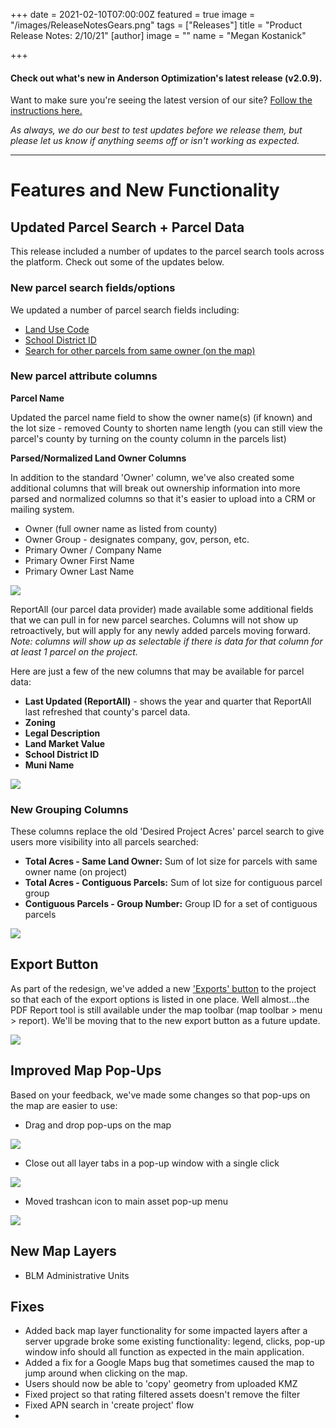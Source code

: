 +++
date = 2021-02-10T07:00:00Z
featured = true
image = "/images/ReleaseNotesGears.png"
tags = ["Releases"]
title = "Product Release Notes: 2/10/21"
[author]
image = ""
name = "Megan Kostanick"

+++
#### **Check out what's new in Anderson Optimization's latest release (v2.0.9).**

Want to make sure you're seeing the latest version of our site? [Follow the instructions here.](https://docs.andersonopt.com/Prospect/VersionReleaseNotes/latestversion/ "Get Latest Version")

_As always, we do our best to test updates before we release them, but please let us know if anything seems off or isn't working as expected._

***

# **Features and New Functionality**

## Updated Parcel Search + Parcel Data

This release included a number of updates to the parcel search tools across the platform. Check out some of the updates below. 

### New parcel search fields/options

We updated a number of parcel search fields including:

* [Land Use Code ](https://docs.andersonopt.com/prospect/search-for-land/add-parcels-based-on-proximity-min.-lot-size/search-for-parcels-by-owner-name)
* [School District ID](https://docs.andersonopt.com/prospect/search-for-land/add-parcels-based-on-proximity-min.-lot-size/search-for-parcels-by-owner-name)
* [Search for other parcels from same owner (on the map)](https://docs.andersonopt.com/prospect/search-for-land/add-parcels-based-on-proximity-min.-lot-size/search-for-parcels-by-owner-name)

### New parcel attribute columns

**Parcel Name**

Updated the parcel name field to show the owner name(s) (if known) and the lot size - removed County to shorten name length (you can still view the parcel's county by turning on the county column in the parcels list) 

**Parsed/Normalized Land Owner Columns**

In addition to the standard 'Owner' column, we've also created some additional columns that will break out ownership information into more parsed and normalized columns so that it's easier to upload into a CRM or mailing system. 

* Owner (full owner name as listed from county) 
* Owner Group - designates company, gov, person, etc.
* Primary Owner / Company Name
* Primary Owner First Name
* Primary Owner Last Name 

![](/images/owner_fields_new.png)

ReportAll (our parcel data provider) made available some additional fields that we can pull in for new parcel searches. Columns will not show up retroactively, but will apply for any newly added parcels moving forward. _Note: columns will show up as selectable if there is data for that column for at least 1 parcel on the project._ 

Here are just a few of the new columns that may be available for parcel data:

* **Last Updated (ReportAll)** - shows the year and quarter that ReportAll last refreshed that county's parcel data. 
* **Zoning** 
* **Legal Description**
* **Land Market Value**
* **School District ID**
* **Muni Name**

![](/images/new_columns.png)

### New Grouping Columns

These columns replace the old 'Desired Project Acres' parcel search to give users more visibility into all parcels searched:

* **Total Acres - Same Land Owner:** Sum of lot size for parcels with same owner name (on project)
* **Total Acres - Contiguous Parcels:** Sum of lot size for contiguous parcel group
* **Contiguous Parcels - Group Number:** Group ID for a set of contiguous parcels

![](/images/new_fields_2.png)

## Export Button

As part of the redesign, we've added a new ['Exports' button](https://docs.andersonopt.com/prospect/export-project-data "'Exports' button") to the project so that each of the export options is listed in one place. Well almost...the PDF Report tool is still available under the map toolbar (map toolbar > menu > report). We'll be moving that to the new export button as a future update.

![](/images/exportbutton.png)

## Improved Map Pop-Ups

Based on your feedback, we've made some changes so that pop-ups on the map are easier to use:

* Drag and drop pop-ups on the map

![](/images/drag-drop-popups.png)

* Close out all layer tabs in a pop-up window with a single click

![](/images/one-click-close.png)

* Moved trashcan icon to main asset pop-up menu

![](/images/trach-icon-pop-up.png)

## New Map Layers

* BLM Administrative Units

## Fixes

* Added back map layer functionality for some impacted layers after a server upgrade broke some existing functionality: legend, clicks, pop-up window info should all function as expected in the main application.
* Added a fix for a Google Maps bug that sometimes caused the map to jump around when clicking on the map.
* Users should now be able to 'copy' geometry from uploaded KMZ
* Fixed project so that rating filtered assets doesn't remove the filter
* Fixed APN search in 'create project' flow
* 